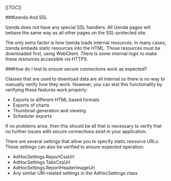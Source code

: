 [[_TOC_]]

###Izenda And SSL

Izenda does not have any special SSL handlers. All Izenda pages will behave the same way as all other pages on the SSL-protected site.

The only extra factor is how Izenda loads internal resources. In many cases, Izenda embeds static resources into the HTML. Those resources must be downloaded first, using WebClient. There is some internal logic to make these resources accessible via HTTPS.

###How do I test to ensure secure connections work as expected?

Classes that are used to download data are all internal so there is no way to manually verify how they work. However, you can test this functionality by verifying these features work properly:

* Exports to different HTML based formats
* Exports of charts
* Thumbnail generation and viewing
* Scheduler exports

If no problems arise, then this should be all that is necessary to verify that no further issues with secure connections exist in your application.

There are several settings that allow you to specify static resource URLs. These settings can also be verified to ensure expected operation:
* AdHocSettings.ReportCssUrl
* AdHocSettings.TabsCssUrl
* AdHocSettings.ReportHeaderImageUrl
* Any similar URl-related settings in the AdHocSettings class